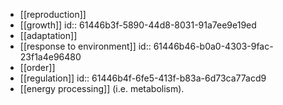 - [[reproduction]]
- [[growth]]
  id:: 61446b3f-5890-44d8-8031-91a7ee9e19ed
- [[adaptation]]
- [[response to environment]]
  id:: 61446b46-b0a0-4303-9fac-23f1a4e96480
- [[order]]
- [[regulation]]
  id:: 61446b4f-6fe5-413f-b83a-6d73ca77acd9
- [[energy processing]] (i.e. metabolism).